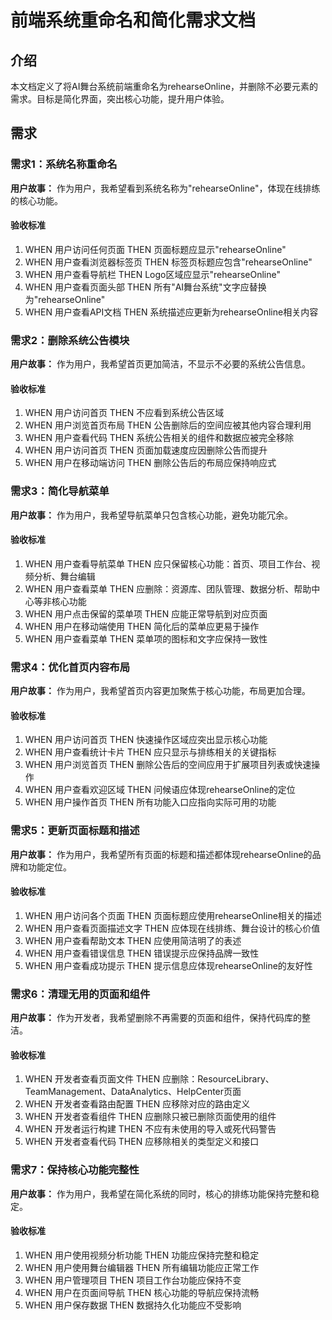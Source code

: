 # 前端系统重命名和简化需求文档

## 介绍

本文档定义了将AI舞台系统前端重命名为rehearseOnline，并删除不必要元素的需求。目标是简化界面，突出核心功能，提升用户体验。

## 需求

### 需求1：系统名称重命名

**用户故事：** 作为用户，我希望看到系统名称为"rehearseOnline"，体现在线排练的核心功能。

#### 验收标准

1. WHEN 用户访问任何页面 THEN 页面标题应显示"rehearseOnline"
2. WHEN 用户查看浏览器标签页 THEN 标签页标题应包含"rehearseOnline"
3. WHEN 用户查看导航栏 THEN Logo区域应显示"rehearseOnline"
4. WHEN 用户查看页面头部 THEN 所有"AI舞台系统"文字应替换为"rehearseOnline"
5. WHEN 用户查看API文档 THEN 系统描述应更新为rehearseOnline相关内容

### 需求2：删除系统公告模块

**用户故事：** 作为用户，我希望首页更加简洁，不显示不必要的系统公告信息。

#### 验收标准

1. WHEN 用户访问首页 THEN 不应看到系统公告区域
2. WHEN 用户浏览首页布局 THEN 公告删除后的空间应被其他内容合理利用
3. WHEN 用户查看代码 THEN 系统公告相关的组件和数据应被完全移除
4. WHEN 用户访问首页 THEN 页面加载速度应因删除公告而提升
5. WHEN 用户在移动端访问 THEN 删除公告后的布局应保持响应式

### 需求3：简化导航菜单

**用户故事：** 作为用户，我希望导航菜单只包含核心功能，避免功能冗余。

#### 验收标准

1. WHEN 用户查看导航菜单 THEN 应只保留核心功能：首页、项目工作台、视频分析、舞台编辑
2. WHEN 用户查看菜单 THEN 应删除：资源库、团队管理、数据分析、帮助中心等非核心功能
3. WHEN 用户点击保留的菜单项 THEN 应能正常导航到对应页面
4. WHEN 用户在移动端使用 THEN 简化后的菜单应更易于操作
5. WHEN 用户查看菜单 THEN 菜单项的图标和文字应保持一致性

### 需求4：优化首页内容布局

**用户故事：** 作为用户，我希望首页内容更加聚焦于核心功能，布局更加合理。

#### 验收标准

1. WHEN 用户访问首页 THEN 快速操作区域应突出显示核心功能
2. WHEN 用户查看统计卡片 THEN 应只显示与排练相关的关键指标
3. WHEN 用户浏览首页 THEN 删除公告后的空间应用于扩展项目列表或快速操作
4. WHEN 用户查看欢迎区域 THEN 问候语应体现rehearseOnline的定位
5. WHEN 用户操作首页 THEN 所有功能入口应指向实际可用的功能

### 需求5：更新页面标题和描述

**用户故事：** 作为用户，我希望所有页面的标题和描述都体现rehearseOnline的品牌和功能定位。

#### 验收标准

1. WHEN 用户访问各个页面 THEN 页面标题应使用rehearseOnline相关的描述
2. WHEN 用户查看页面描述文字 THEN 应体现在线排练、舞台设计的核心价值
3. WHEN 用户查看帮助文本 THEN 应使用简洁明了的表述
4. WHEN 用户查看错误信息 THEN 错误提示应保持品牌一致性
5. WHEN 用户查看成功提示 THEN 提示信息应体现rehearseOnline的友好性

### 需求6：清理无用的页面和组件

**用户故事：** 作为开发者，我希望删除不再需要的页面和组件，保持代码库的整洁。

#### 验收标准

1. WHEN 开发者查看页面文件 THEN 应删除：ResourceLibrary、TeamManagement、DataAnalytics、HelpCenter页面
2. WHEN 开发者查看路由配置 THEN 应移除对应的路由定义
3. WHEN 开发者查看组件 THEN 应删除只被已删除页面使用的组件
4. WHEN 开发者运行构建 THEN 不应有未使用的导入或死代码警告
5. WHEN 开发者查看代码 THEN 应移除相关的类型定义和接口

### 需求7：保持核心功能完整性

**用户故事：** 作为用户，我希望在简化系统的同时，核心的排练功能保持完整和稳定。

#### 验收标准

1. WHEN 用户使用视频分析功能 THEN 功能应保持完整和稳定
2. WHEN 用户使用舞台编辑器 THEN 所有编辑功能应正常工作
3. WHEN 用户管理项目 THEN 项目工作台功能应保持不变
4. WHEN 用户在页面间导航 THEN 核心功能的导航应保持流畅
5. WHEN 用户保存数据 THEN 数据持久化功能应不受影响